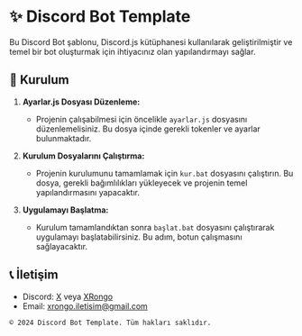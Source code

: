 
# ✨ Discord Bot Template

Bu Discord Bot şablonu, Discord.js kütüphanesi kullanılarak geliştirilmiştir ve temel bir bot oluşturmak için ihtiyacınız olan yapılandırmayı sağlar.

## 📝 Kurulum

1. **Ayarlar.js Dosyası Düzenleme:**
   - Projenin çalışabilmesi için öncelikle `ayarlar.js` dosyasını düzenlemelisiniz. Bu dosya içinde gerekli tokenler ve ayarlar bulunmaktadır.

2. **Kurulum Dosyalarını Çalıştırma:**
   - Projenin kurulumunu tamamlamak için `kur.bat` dosyasını çalıştırın. Bu dosya, gerekli bağımlılıkları yükleyecek ve projenin temel yapılandırmasını yapacaktır.

3. **Uygulamayı Başlatma:**
   - Kurulum tamamlandıktan sonra `başlat.bat` dosyasını çalıştırarak uygulamayı başlatabilirsiniz. Bu adım, botun  çalışmasını sağlayacaktır.

## 📞 İletişim

- Discord: [X](https://discord.gg/FcUwaJZRSS) veya [XRongo](https://discord.com/users/592442056115486723)
- Email: [xrongo.iletisim@gmail.com](mailto:xrongo.iletisim@gmail.com)
```
© 2024 Discord Bot Template. Tüm hakları saklıdır.